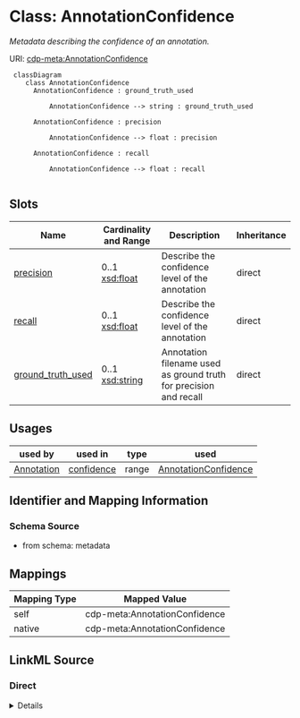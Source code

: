 # Class: AnnotationConfidence


_Metadata describing the confidence of an annotation._





URI: [cdp-meta:AnnotationConfidence](metadataAnnotationConfidence)




```mermaid
 classDiagram
    class AnnotationConfidence
      AnnotationConfidence : ground_truth_used

          AnnotationConfidence --> string : ground_truth_used

      AnnotationConfidence : precision

          AnnotationConfidence --> float : precision

      AnnotationConfidence : recall

          AnnotationConfidence --> float : recall


```




<!-- no inheritance hierarchy -->


## Slots

| Name | Cardinality and Range | Description | Inheritance |
| ---  | --- | --- | --- |
| [precision](precision.md) | 0..1 <br/> [xsd:float](http://www.w3.org/2001/XMLSchema#float) | Describe the confidence level of the annotation | direct |
| [recall](recall.md) | 0..1 <br/> [xsd:float](http://www.w3.org/2001/XMLSchema#float) | Describe the confidence level of the annotation | direct |
| [ground_truth_used](ground_truth_used.md) | 0..1 <br/> [xsd:string](http://www.w3.org/2001/XMLSchema#string) | Annotation filename used as ground truth for precision and recall | direct |





## Usages

| used by | used in | type | used |
| ---  | --- | --- | --- |
| [Annotation](Annotation.md) | [confidence](confidence.md) | range | [AnnotationConfidence](AnnotationConfidence.md) |






## Identifier and Mapping Information







### Schema Source


* from schema: metadata





## Mappings

| Mapping Type | Mapped Value |
| ---  | ---  |
| self | cdp-meta:AnnotationConfidence |
| native | cdp-meta:AnnotationConfidence |





## LinkML Source

<!-- TODO: investigate https://stackoverflow.com/questions/37606292/how-to-create-tabbed-code-blocks-in-mkdocs-or-sphinx -->

### Direct

<details>
```yaml
name: AnnotationConfidence
description: Metadata describing the confidence of an annotation.
from_schema: metadata
attributes:
  precision:
    name: precision
    description: Describe the confidence level of the annotation. Precision is defined
      as the % of annotation objects being true positive
    from_schema: metadata
    exact_mappings:
    - cdp-common:annotation_confidence_precision
    rank: 1000
    alias: precision
    owner: AnnotationConfidence
    domain_of:
    - AnnotationConfidence
    range: float
    inlined: true
    inlined_as_list: true
  recall:
    name: recall
    description: Describe the confidence level of the annotation. Recall is defined
      as the % of true positives being annotated correctly
    from_schema: metadata
    exact_mappings:
    - cdp-common:annotation_confidence_recall
    rank: 1000
    alias: recall
    owner: AnnotationConfidence
    domain_of:
    - AnnotationConfidence
    range: float
    inlined: true
    inlined_as_list: true
  ground_truth_used:
    name: ground_truth_used
    description: Annotation filename used as ground truth for precision and recall
    from_schema: metadata
    exact_mappings:
    - cdp-common:annotation_ground_truth_used
    rank: 1000
    alias: ground_truth_used
    owner: AnnotationConfidence
    domain_of:
    - AnnotationConfidence
    range: string
    inlined: true
    inlined_as_list: true

```
</details>

### Induced

<details>
```yaml
name: AnnotationConfidence
description: Metadata describing the confidence of an annotation.
from_schema: metadata
attributes:
  precision:
    name: precision
    description: Describe the confidence level of the annotation. Precision is defined
      as the % of annotation objects being true positive
    from_schema: metadata
    exact_mappings:
    - cdp-common:annotation_confidence_precision
    rank: 1000
    alias: precision
    owner: AnnotationConfidence
    domain_of:
    - AnnotationConfidence
    range: float
    inlined: true
    inlined_as_list: true
  recall:
    name: recall
    description: Describe the confidence level of the annotation. Recall is defined
      as the % of true positives being annotated correctly
    from_schema: metadata
    exact_mappings:
    - cdp-common:annotation_confidence_recall
    rank: 1000
    alias: recall
    owner: AnnotationConfidence
    domain_of:
    - AnnotationConfidence
    range: float
    inlined: true
    inlined_as_list: true
  ground_truth_used:
    name: ground_truth_used
    description: Annotation filename used as ground truth for precision and recall
    from_schema: metadata
    exact_mappings:
    - cdp-common:annotation_ground_truth_used
    rank: 1000
    alias: ground_truth_used
    owner: AnnotationConfidence
    domain_of:
    - AnnotationConfidence
    range: string
    inlined: true
    inlined_as_list: true

```
</details>
